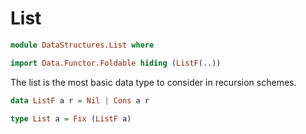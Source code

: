 # List

```hs
module DataStructures.List where

import Data.Functor.Foldable hiding (ListF(..))
```

The list is the most basic data type to consider in recursion schemes.

```hs
data ListF a r = Nil | Cons a r

type List a = Fix (ListF a)
```
